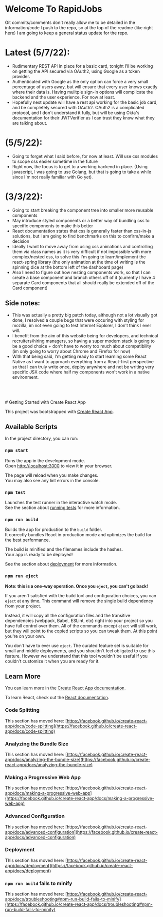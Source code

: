# Welcome To RapidJobs
Git commits/comments don't really allow me to be detailed in the information/code I push to the repo,
so at the top of the readme (like right here) I am going to keep a general status update for the repo.

# Latest (5/7/22):
- Rudimentary REST API in place for a basic card, tonight I'll be working on getting the API secured via OAuth2, using Google as a token provider.
- Authenticated with Google as the only option can force a very small percentage of users away, but will ensure that every user knows exactly where their data is. Having mulitple sign-in options will complicate the backend and the user experience. For now at least.
- Hopefully next update will have a rest api working for the basic job card, and be completely secured with OAuth2. OAuth2 is a complicated protocol, and I don't understand it fully, but will be using Okta's documentation for their JWTVerifier as I can trust they know what they are talking about.

# (5/5/22):
- Going to forget what I said before, for now at least. Will use css modules to scope css easier sometime in the future
- Right now, the focus is to get to a working backend in place. (Using javascript, I was going to use Golang, but that is going to take a while since I'm not really familiar with Go yet).

# (3/3/22):
- Going to start breaking the component tree into smaller more reusable components
- May introduce styled components or a better way of bundling css to specific components to make this better
- React documentation states that css is generally faster than css-in-js solutions, but I am going to find benchmarks on this to confirm/make a decision
- Ideally I want to move away from using css animations and controlling them via class names as it is very difficult if not impossible with more complex/nested css, to solve this I'm going to learn/implement the react-spring library (the only animation at the time of writing is the spinning dice at the bottom left of the dashboard page)
- Also I need to figure out how nesting components work, so that I can create a base component and branch others off of it (currently I have 4 separate Card components that all should really be extended off of the Card component)

## Side notes:
- This was actually a pretty big patch today, although not a lot visually got done, I resolved a couple bugs that were occuring with styling for mozilla, im not even going to test Internet Explorer, I don't think I ever will.
- I benefit from the aim of this website being for developers, and technical recruiters/hiring managers, so having a super modern stack is going to be a good choice + don't have to worry too much about compatibility (im only going to worry about Chrome and Firefox for now)
- With that being said, I'm getting ready to start learning some React Native as I want to approach everything from a React-first perspective so that I can truly write once, deploy anywhere and not be writing very specific JSX code where half my components won't work in a native environment.

<br>
<br>
<br>
# Getting Started with Create React App

This project was bootstrapped with [Create React App](https://github.com/facebook/create-react-app).

## Available Scripts

In the project directory, you can run:

### `npm start`

Runs the app in the development mode.\
Open [http://localhost:3000](http://localhost:3000) to view it in your browser.

The page will reload when you make changes.\
You may also see any lint errors in the console.

### `npm test`

Launches the test runner in the interactive watch mode.\
See the section about [running tests](https://facebook.github.io/create-react-app/docs/running-tests) for more information.

### `npm run build`

Builds the app for production to the `build` folder.\
It correctly bundles React in production mode and optimizes the build for the best performance.

The build is minified and the filenames include the hashes.\
Your app is ready to be deployed!

See the section about [deployment](https://facebook.github.io/create-react-app/docs/deployment) for more information.

### `npm run eject`

**Note: this is a one-way operation. Once you `eject`, you can't go back!**

If you aren't satisfied with the build tool and configuration choices, you can `eject` at any time. This command will remove the single build dependency from your project.

Instead, it will copy all the configuration files and the transitive dependencies (webpack, Babel, ESLint, etc) right into your project so you have full control over them. All of the commands except `eject` will still work, but they will point to the copied scripts so you can tweak them. At this point you're on your own.

You don't have to ever use `eject`. The curated feature set is suitable for small and middle deployments, and you shouldn't feel obligated to use this feature. However we understand that this tool wouldn't be useful if you couldn't customize it when you are ready for it.

## Learn More

You can learn more in the [Create React App documentation](https://facebook.github.io/create-react-app/docs/getting-started).

To learn React, check out the [React documentation](https://reactjs.org/).

### Code Splitting

This section has moved here: [https://facebook.github.io/create-react-app/docs/code-splitting](https://facebook.github.io/create-react-app/docs/code-splitting)

### Analyzing the Bundle Size

This section has moved here: [https://facebook.github.io/create-react-app/docs/analyzing-the-bundle-size](https://facebook.github.io/create-react-app/docs/analyzing-the-bundle-size)

### Making a Progressive Web App

This section has moved here: [https://facebook.github.io/create-react-app/docs/making-a-progressive-web-app](https://facebook.github.io/create-react-app/docs/making-a-progressive-web-app)

### Advanced Configuration

This section has moved here: [https://facebook.github.io/create-react-app/docs/advanced-configuration](https://facebook.github.io/create-react-app/docs/advanced-configuration)

### Deployment

This section has moved here: [https://facebook.github.io/create-react-app/docs/deployment](https://facebook.github.io/create-react-app/docs/deployment)

### `npm run build` fails to minify

This section has moved here: [https://facebook.github.io/create-react-app/docs/troubleshooting#npm-run-build-fails-to-minify](https://facebook.github.io/create-react-app/docs/troubleshooting#npm-run-build-fails-to-minify)
